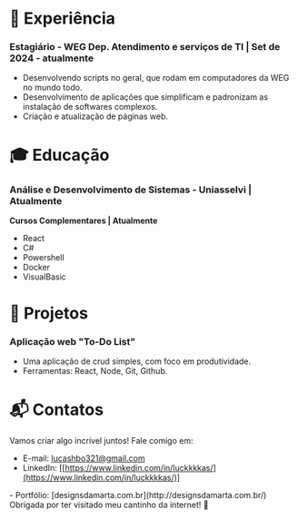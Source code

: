 # 💼 Experiência

### **Estagiário - WEG Dep. Atendimento e serviços de TI** | **Set de 2024 - atualmente**

- Desenvolvendo scripts no geral, que rodam em computadores da WEG no mundo todo.
- Desenvolvimento de aplicações que simplificam e padronizam as instalação de softwares complexos. 
- Criação e atualização de páginas web.

# 🎓 Educação

### **Análise e Desenvolvimento de Sistemas - Uniasselvi | Atualmente**

**Cursos Complementares | Atualmente**

- React
- C#
- Powershell
- Docker
- VisualBasic

# 🚀 Projetos

### **Aplicação web "To-Do List"**

- Uma aplicação de crud simples, com foco em produtividade.
- Ferramentas: React, Node, Git, Github.
<!--
### **Rebranding - Cafe Fresco**

- Um projeto completo de reformulação de marca para uma cafeteria local, incluindo redesenho de logotipo, embalagem e visuais na loja, resultando em um aumento de 40% no tráfego de clientes.
- Função: Estrategista de marca e Designer
- Ferramentas: Illustrator, Photoshop, Procreate

# 🔨 Habilidades

- React
- Node (Express)
- Powershell
- Docker
- Visual Basic .net
- C#-->

# 📬 Contatos

Vamos criar algo incrível juntos! Fale comigo em:

- E-mail: [lucashbo321@gmail.com](mailto:lucashbo321@gmail.com)
- LinkedIn: [[https://www.linkedin.com/in/luckkkkas/](https://www.linkedin.com/in/luckkkkas/)]
<!--->- Portfólio: [designsdamarta.com.br](http://designsdamarta.com.br/)

Obrigada por ter visitado meu cantinho da internet! 💫
